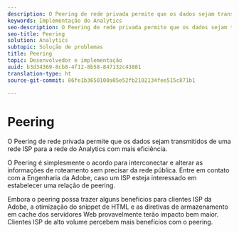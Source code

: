 ```yaml
---
description: O Peering de rede privada permite que os dados sejam transmitidos de uma rede ISP para a rede do Analytics com mais eficiência.
keywords: Implementação do Analytics
seo-description: O Peering de rede privada permite que os dados sejam transmitidos de uma rede ISP para a rede do Analytics com mais eficiência.
seo-title: Peering
solution: Analytics
subtopic: Solução de problemas
title: Peering
topic: Desenvolvedor e implementação
uuid: b3d34369-8cb8-4f12-8b58-847132c43881
translation-type: ht
source-git-commit: 86fe1b3650100a05e52fb2102134fee515c871b1

---
```



# Peering

O Peering de rede privada permite que os dados sejam transmitidos de uma rede ISP para a rede do Analytics com mais eficiência.

O Peering é simplesmente o acordo para interconectar e alterar as informações de roteamento sem precisar da rede pública. Entre em contato com a Engenharia da Adobe, caso um ISP esteja interessado em estabelecer uma relação de peering.

Embora o peering possa trazer alguns benefícios para clientes ISP da Adobe, a otimização do snippet de HTML e as diretivas de armazenamento em cache dos servidores Web provavelmente terão impacto bem maior. Clientes ISP de alto volume percebem mais benefícios com o peering.

